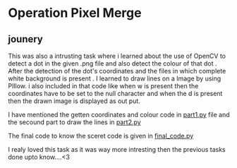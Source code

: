 # Operation Pixel Merge

## jounery

This was also a intrusting task where i learned about the use of OpenCV to detect a dot in the given .png file and also detect the colour of that dot .<br>
After the detection of the dot's coordinates and the files in which complete white background is present .
I learned to draw lines on a Image by using PIllow. i also included in that code like when w is present then the coordinates have to be set to the null character and when the  d is present then the drawn image is displayed as out put.

I have mentioned the getten coordinates and colour code in [part1.py](https://github.com/neeraj-madhavarapu/amfoss-tasks/blob/main/task-10/code/part1.py) file and the secound part to draw the lines in [part2.py](https://github.com/neeraj-madhavarapu/amfoss-tasks/blob/main/task-10/code/part2.py)

The final code to know the sceret code is given in [final_code.py](https://github.com/neeraj-madhavarapu/amfoss-tasks/blob/main/task-10/code/final_code.py)

I realy loved this task as it was way more intresting then the previous tasks done upto know....<3
